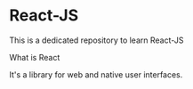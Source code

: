 # React-JS
This is a dedicated repository to learn React-JS

What is React

It's a library for web and native user interfaces.
